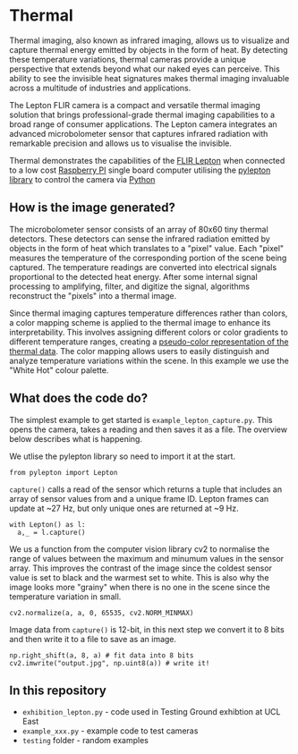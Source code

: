 # Thermal

Thermal imaging, also known as infrared imaging, allows us to visualize and capture thermal energy emitted by objects in the form of heat. By detecting these temperature variations, thermal cameras provide a unique perspective that extends beyond what our naked eyes can perceive. This ability to see the invisible heat signatures makes thermal imaging invaluable across a multitude of industries and applications.

The Lepton FLIR camera is a compact and versatile thermal imaging solution that brings professional-grade thermal imaging capabilities to a broad range of consumer applications. The Lepton camera integrates an advanced microbolometer sensor that captures infrared radiation with remarkable precision and allows us to visualise the invisible.

Thermal demonstrates the capabilities of the [FLIR Lepton](https://www.flir.co.uk/products/lepton/) when connected to a low cost [Raspberry PI](https://www.raspberrypi.org) single board computer utilising the [pylepton library](https://github.com/groupgets/pylepton) to control the camera via [Python](https://www.python.org)

## How is the image generated?

The microbolometer sensor consists of an array of 80x60 tiny thermal detectors. These detectors can sense the infrared radiation emitted by objects in the form of heat which translates to a "pixel" value. Each "pixel" measures the temperature of the corresponding portion of the scene being captured. The temperature readings are converted into electrical signals proportional to the detected heat energy.
After some internal signal processing to amplifying, filter, and digitize the signal, algorithms reconstruct the "pixels" into a thermal image. 

Since thermal imaging captures temperature differences rather than colors, a color mapping scheme is applied to the thermal image to enhance its interpretability. This involves assigning different colors or color gradients to different temperature ranges, creating a [pseudo-color representation of the thermal data](https://www.flir.co.uk/discover/industrial/picking-a-thermal-color-palette/). The color mapping allows users to easily distinguish and analyze temperature variations within the scene. In this example we use the "White Hot" colour palette. 

## What does the code do?

The simplest example to get started is `example_lepton_capture.py`. This opens the camera, takes a reading and then saves it as a file. The overview below describes what is happening.

We utlise the pylepton library so need to import it at the start.

    from pylepton import Lepton

`capture()` calls a read of the sensor which returns a tuple that includes an array of sensor values from and a unique frame ID. Lepton frames can update at ~27 Hz, but only unique ones are returned at ~9 Hz.


    with Lepton() as l:
      a,_ = l.capture()

We us a function from the computer vision library cv2 to normalise the range of values between the maximum and minumum values in the sensor array. This improves the contrast of the image since the coldest sensor value is set to black and the warmest set to white. This is also why the image looks more "grainy" when there is no one in the scene since the temperature variation in small.


    cv2.normalize(a, a, 0, 65535, cv2.NORM_MINMAX) 

Image data from `capture()` is 12-bit, in this next step we convert it to 8 bits and then write it to a file to save as an image.

    np.right_shift(a, 8, a) # fit data into 8 bits
    cv2.imwrite("output.jpg", np.uint8(a)) # write it!

## In this repository

- `exhibition_lepton.py` - code used in Testing Ground exhibtion at UCL East
- `example_xxx.py` - example code to test cameras
- `testing` folder - random examples 
